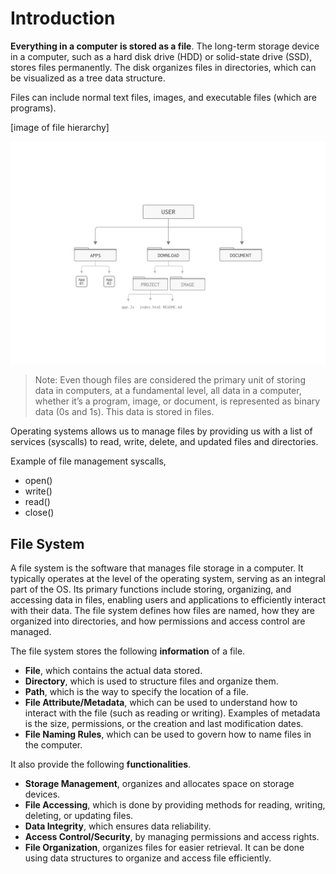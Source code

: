 # Introduction 
**Everything in a computer is stored as a file**. The long-term storage device in a computer, such as a hard disk drive (HDD) or solid-state drive (SSD), stores files permanently. The disk organizes files in directories, which can be visualized as a tree data structure. 

Files can include normal text files, images, and executable files (which are programs).

[image of file hierarchy]

![file hierarchy](./images/01.file-hierarchy.jpg)

> Note: Even though files are considered the primary unit of storing data in computers, at a fundamental level, all data in a computer, whether it’s a program, image, or document, is represented as binary data (0s and 1s). This data is stored in files.


Operating systems allows us to manage files by providing us with a list of services (syscalls) to read, write, delete, and updated files and directories. 

Example of file management syscalls,
- open()
- write()
- read()
- close()



## File System 
A file system is the software that manages file storage in a computer. It typically operates at the level of the operating system, serving as an integral part of the OS. Its primary functions include storing, organizing, and accessing data in files, enabling users and applications to efficiently interact with their data. The file system defines how files are named, how they are organized into directories, and how permissions and access control are managed.

The file system stores the following **information** of a file. 
- **File**, which contains the actual data stored. 
- **Directory**, which is used to structure files and organize them.
- **Path**, which is the way to specify the location of a file.
- **File Attribute/Metadata**, which can be used to understand how to interact with the file (such as reading or writing). Examples of metadata is the size, permissions, or the creation and last modification dates.
- **File Naming Rules**, which can be used to govern how to name files in the computer. 



It also provide the following **functionalities**.

- **Storage Management**, organizes and allocates space on storage devices.
- **File Accessing**, which is done by providing methods for reading, writing, deleting, or updating files. 
- **Data Integrity**, which ensures data reliability.
- **Access Control/Security**, by managing permissions and access rights.
- **File Organization**, organizes files for easier retrieval. It can be done using data structures to organize and access file efficiently.


